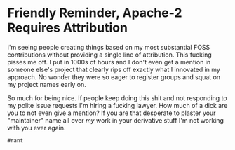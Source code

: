 # Friendly Reminder, Apache-2 Requires Attribution

I'm seeing people creating things based on my most substantial FOSS
contributions without providing a single line of attribution. This
fucking pisses me off. I put in 1000s of hours and I don't even get a
mention in someone else's project that clearly rips off exactly what I
innovated in my approach. No wonder they were so eager to register
groups and squat on my project names early on.

So much for being nice. If people keep doing this shit and not
responding to my polite issue requests I'm hiring a fucking lawyer. How
much of a dick are you to not even give a mention? If you are that
desperate to plaster your "maintainer" name all over *my* work in your
derivative stuff I'm not working with you ever again.

    #rant
